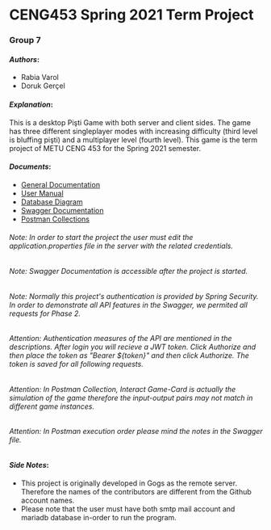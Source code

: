 # CENG453 Spring 2021 Term Project
### Group 7
#### *Authors*:
- Rabia Varol 
- Doruk Gerçel 

#### *Explanation*:
This is a desktop Pişti Game with both server and client sides. The game has three different singleplayer modes with increasing difficulty (third level is bluffing pişti) and a multiplayer level (fourth level). This game is the term project of METU CENG 453 for the Spring 2021 semester.

#### *Documents*:
- [General Documentation](https://github.com/DorukGercel/Pisti-The-Game/blob/master/documents/Pisti_the_Game_General_Documentation.pdf)
- [User Manual](https://github.com/DorukGercel/Pisti-The-Game/blob/master/documents/Pisti_the_Game_User_Manual.pdf)
- [Database Diagram](https://github.com/DorukGercel/Pisti-The-Game/blob/master/documents/Database%20diagram.png)
- [Swagger Documentation](http://localhost:8080/swagger-ui.html#/)
- [Postman Collections](https://github.com/DorukGercel/Pisti-The-Game/tree/master/documents/postman%20collections)

###### Note: In order to start the project the user must edit the application.properties file in the server with the related credentials.
###### Note: Swagger Documentation is accessible after the project is started. 
###### Note: Normally this project's authentication is provided by Spring Security. In order to demonstrate all API features in the Swagger, we permited all requests for Phase 2.
###### Attention: *Authentication* measures of the API are mentioned in the descriptions. After *login* you will recieve a JWT token. Click *Authorize* and then place the token as "*Bearer ${token}*" and then click *Authorize*. The token is saved for all following requests.
###### Attention: In Postman Collection, Interact Game-Card is actually the simulation of the game therefore the input-output pairs may not match in different game instances.
###### Attention: In Postman execution order please mind the notes in the Swagger file.

#### *Side Notes*:
- This project is originally developed in Gogs as the remote server. Therefore the names of the contributors are different from the Github account names.
- Please note that the user must have both smtp mail account and mariadb database in-order to run the program.

